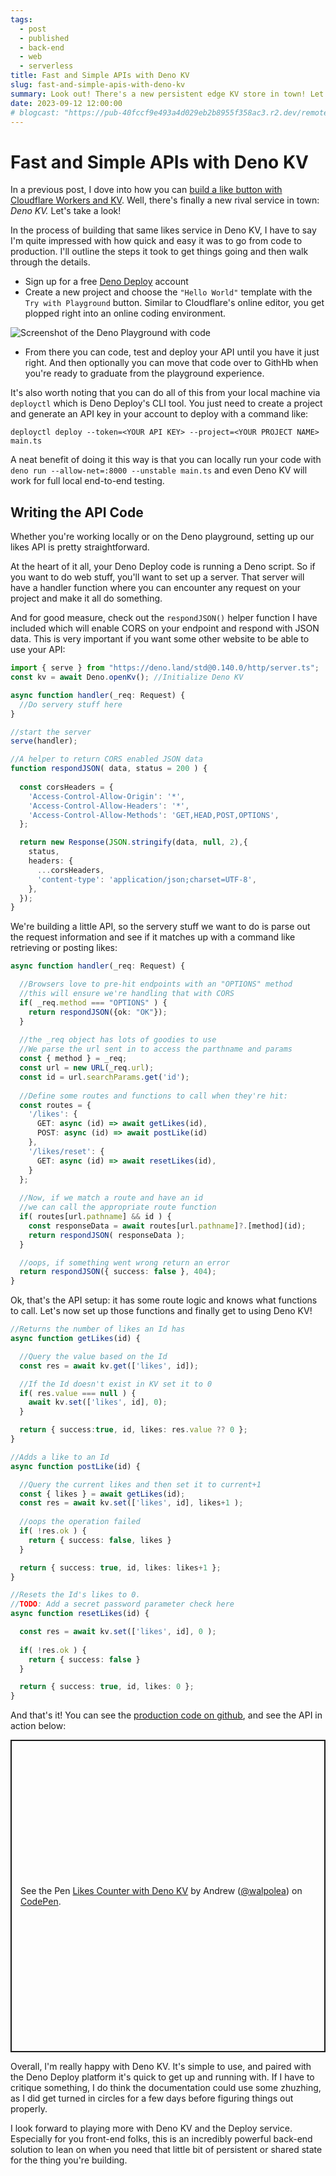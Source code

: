 ```yaml
---
tags:
  - post
  - published
  - back-end
  - web
  - serverless
title: Fast and Simple APIs with Deno KV
slug: fast-and-simple-apis-with-deno-kv
summary: Look out! There's a new persistent edge KV store in town! Let's take Deno KV and Deno Deploy for a spin by building a simple API.
date: 2023-09-12 12:00:00
# blogcast: "https://pub-40fccf9e493a4d029eb2b8955f358ac3.r2.dev/remote-leadership-takes-a-concerted-effort.mp3"
---
```


# Fast and Simple APIs with Deno KV

In a previous post, I dove into how you can [build a like button with Cloudflare Workers and KV](https://www.andrewwalpole.com/blog/building-a-like-button-with-cloudflare-workers/). Well, there's finally a new rival service in town: *Deno KV.* Let's take a look!

In the process of building that same likes service in Deno KV, I have to say I'm quite impressed with how quick and easy it was to go from code to production. I'll outline the steps it took to get things going and then walk through the details.

- Sign up for a free [Deno Deploy](https://deno.com/deploy) account
- Create a new project and choose the `"Hello World"` template with the `Try with Playground` button. Similar to Cloudflare's online editor, you get plopped right into an online coding environment.

<img src="/static/blog/deno-playground.png" alt="Screenshot of the Deno Playground with code">

- From there you can code, test and deploy your API until you have it just right. And then optionally you can move that code over to GithHb when you're ready to graduate from the playground experience.

It's also worth noting that you can do all of this from your local machine via `deployctl` which is Deno Deploy's CLI tool. You just need to create a project and generate an API key in your account to deploy with a command like:

`deployctl deploy --token=<YOUR API KEY> --project=<YOUR PROJECT NAME> main.ts`

A neat benefit of doing it this way is that you can locally run your code with `deno run --allow-net=:8000 --unstable main.ts` and even Deno KV will work for full local end-to-end testing.

## Writing the API Code

Whether you're working locally or on the Deno playground, setting up our likes API is pretty straightforward.

At the heart of it all, your Deno Deploy code is running a Deno script. So if you want to do web stuff, you'll want to set up a server. That server will have a handler function where you can encounter any request on your project and make it all do something.

And for good measure, check out the `respondJSON()` helper function I have included which will enable CORS on your endpoint and respond with JSON data. This is very important if you want some other website to be able to use your API:

```ts
import { serve } from "https://deno.land/std@0.140.0/http/server.ts";
const kv = await Deno.openKv(); //Initialize Deno KV

async function handler(_req: Request) {
  //Do servery stuff here
}

//start the server
serve(handler);

//A helper to return CORS enabled JSON data
function respondJSON( data, status = 200 ) {
  
  const corsHeaders = {
    'Access-Control-Allow-Origin': '*',
    'Access-Control-Allow-Headers': '*',
    'Access-Control-Allow-Methods': 'GET,HEAD,POST,OPTIONS',
  };

  return new Response(JSON.stringify(data, null, 2),{
    status,
    headers: {
      ...corsHeaders,
      'content-type': 'application/json;charset=UTF-8',
    },
  });
}
```

We're building a little API, so the servery stuff we want to do is parse out the request information and see if it matches up with a command like retrieving or posting likes:

```ts
async function handler(_req: Request) {

  //Browsers love to pre-hit endpoints with an "OPTIONS" method
  //this will ensure we're handling that with CORS
  if( _req.method === "OPTIONS" ) {
    return respondJSON({ok: "OK"});
  }
  
  //the _req object has lots of goodies to use
  //We parse the url sent in to access the parthname and params
  const { method } = _req;
  const url = new URL(_req.url);
  const id = url.searchParams.get('id');
  
  //Define some routes and functions to call when they're hit:
  const routes = {
    '/likes': {
      GET: async (id) => await getLikes(id),
      POST: async (id) => await postLike(id)
    },
    '/likes/reset': {
      GET: async (id) => await resetLikes(id),
    }
  };
  
  //Now, if we match a route and have an id
  //we can call the appropriate route function
  if( routes[url.pathname] && id ) {
    const responseData = await routes[url.pathname]?.[method](id);
    return respondJSON( responseData );
  }

  //oops, if something went wrong return an error
  return respondJSON({ success: false }, 404);
}
```

Ok, that's the API setup: it has some route logic and knows what functions to call. Let's now set up those functions and finally get to using Deno KV!

```ts
//Returns the number of likes an Id has
async function getLikes(id) {

  //Query the value based on the Id
  const res = await kv.get(['likes', id]);

  //If the Id doesn't exist in KV set it to 0
  if( res.value === null ) {
    await kv.set(['likes', id], 0);
  }

  return { success:true, id, likes: res.value ?? 0 };
}

//Adds a like to an Id
async function postLike(id) {

  //Query the current likes and then set it to current+1
  const { likes } = await getLikes(id);
  const res = await kv.set(['likes', id], likes+1 );
  
  //oops the operation failed
  if( !res.ok ) {
    return { success: false, likes }
  }

  return { success: true, id, likes: likes+1 };
}

//Resets the Id's likes to 0.
//TODO: Add a secret password parameter check here
async function resetLikes(id) {

  const res = await kv.set(['likes', id], 0 );
  
  if( !res.ok ) {
    return { success: false }
  }

  return { success: true, id, likes: 0 };
}
```

And that's it! You can see the [production code on github](https://github.com/walpolea/Deno-KV-Likes), and see the API in action below:

<p class="codepen" data-height="500" data-default-tab="js,result" data-slug-hash="dywWNzv" data-user="walpolea" style="height: 500px; box-sizing: border-box; display: flex; align-items: center; justify-content: center; border: 2px solid; margin: 1em 0; padding: 1em;">
  <span>See the Pen <a href="https://codepen.io/walpolea/pen/dywWNzv">
  Likes Counter with Deno KV</a> by Andrew (<a href="https://codepen.io/walpolea">@walpolea</a>)
  on <a href="https://codepen.io">CodePen</a>.</span>
</p>
<script async src="https://cpwebassets.codepen.io/assets/embed/ei.js"></script>

Overall, I'm really happy with Deno KV. It's simple to use, and paired with the Deno Deploy platform it's quick to get up and running with. If I have to critique something, I do think the documentation could use some zhuzhing, as I did get turned in circles for a few days before figuring things out properly.

I look forward to playing more with Deno KV and the Deploy service. Especially for you front-end folks, this is an incredibly powerful back-end solution to lean on when you need that little bit of persistent or shared state for the thing you're building.
